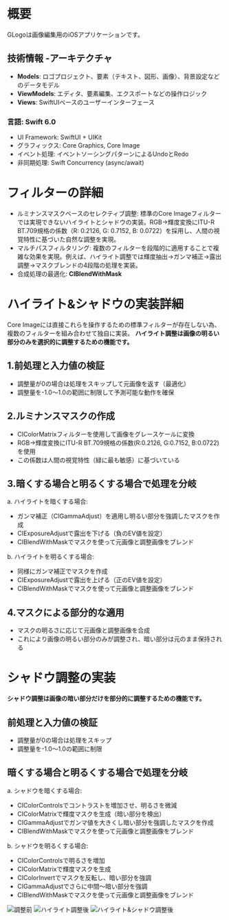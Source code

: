# 概要
GLogoは画像編集用のiOSアプリケーションです。

## 技術情報 -アーキテクチャ
- **Models**: ロゴプロジェクト、要素（テキスト、図形、画像）、背景設定などのデータモデル
- **ViewModels**: エディタ、要素編集、エクスポートなどの操作ロジック
- **Views**: SwiftUIベースのユーザーインターフェース

### 言語: Swift 6.0
- UI Framework: SwiftUI + UIKit
- グラフィックス: Core Graphics, Core Image
- イベント処理: イベントソーシングパターンによるUndoとRedo
- 非同期処理: Swift Concurrency (async/await)

# フィルターの詳細
- ルミナンスマスクベースのセレクティブ調整: 標準のCore Imageフィルターでは実現できないハイライトとシャドウの実装。RGB→輝度変換にITU-R BT.709規格の係数（R: 0.2126, G: 0.7152, B: 0.0722）を採用し、人間の視覚特性に基づいた自然な調整を実現。
- マルチパスフィルタリング: 複数のフィルターを段階的に適用することで複雑な効果を実現。例えば、ハイライト調整では輝度抽出→ガンマ補正→露出調整→マスクブレンドの4段階の処理を実装。
- 合成処理の最適化: **CIBlendWithMask**

# ハイライト&シャドウの実装詳細
Core Imageには直接これらを操作するための標準フィルターが存在しない為、複数のフィルターを組み合わせて独自に実装。
**ハイライト調整は画像の明るい部分のみを選択的に調整するための機能です。**

## 1.前処理と入力値の検証

- 調整量が0の場合は処理をスキップして元画像を返す（最適化）
- 調整量を-1.0〜1.0の範囲に制限して予測可能な動作を確保


## 2.ルミナンスマスクの作成

- CIColorMatrixフィルターを使用して画像をグレースケールに変換
- RGB→輝度変換にITU-R BT.709規格の係数(R:0.2126, G:0.7152, B:0.0722)を使用
- この係数は人間の視覚特性（緑に最も敏感）に基づいている


## 3.暗くする場合と明るくする場合で処理を分岐
a. ハイライトを暗くする場合:

- ガンマ補正（CIGammaAdjust）を適用し明るい部分を強調したマスクを作成
- CIExposureAdjustで露出を下げる（負のEV値を設定）
- CIBlendWithMaskでマスクを使って元画像と調整画像をブレンド

b. ハイライトを明るくする場合:

- 同様にガンマ補正でマスクを作成
- CIExposureAdjustで露出を上げる（正のEV値を設定）
- CIBlendWithMaskでマスクを使って元画像と調整画像をブレンド


## 4.マスクによる部分的な適用

- マスクの明るさに応じて元画像と調整画像を合成
- これにより画像の明るい部分のみが調整され、暗い部分は元のまま保持される


# シャドウ調整の実装
**シャドウ調整は画像の暗い部分だけを部分的に調整するための機能です。**

## 前処理と入力値の検証

- 調整量が0の場合は処理をスキップ
- 調整量を-1.0〜1.0の範囲に制限


## 暗くする場合と明るくする場合で処理を分岐
a. シャドウを暗くする場合:

- CIColorControlsでコントラストを増加させ、明るさを微減
- CIColorMatrixで輝度マスクを生成（暗い部分を検出）
- CIGammaAdjustでガンマ値を大きくし暗い部分を強調したマスクを作成
- CIBlendWithMaskでマスクを使って元画像と調整画像をブレンド

b. シャドウを明るくする場合:

- CIColorControlsで明るさを増加
- CIColorMatrixで輝度マスクを生成
- CIColorInvertでマスクを反転し、暗い部分を強調
- CIGammaAdjustでさらに中間〜暗い部分を強調
- CIBlendWithMaskでマスクを使って元画像と調整画像をブレンド

![調整前](./images/スクショ1.png)
![ハイライト調整後](./images/スクショ2.png)
![ハイライト&シャドウ調整後](./images/スクショ3.png)
